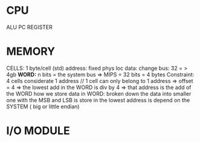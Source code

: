# CPU
ALU
PC
REGISTER
# MEMORY 
CELLS: 1 byte/cell (std)
	address: fixed phys loc 
	data: change 
	bus: 32 = > 4gb
		**WORD:** n bits = the system bus => MIPS = 32 bits = 4 bytes
		Constraint: 4 cells considerate 1 address  //  1 cell can only belong to 1 address
		=> offset = 4 => the lowest add in the WORD is div by 4 => that address is the add of the WORD
		how we store data in WORD:
		broken down the data into smaller one with the MSB and LSB is store in the lowest address is depend on the SYSTEM ( big or little endian)
		
# I/O MODULE
